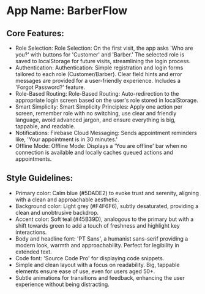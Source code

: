 # **App Name**: BarberFlow

## Core Features:

- Role Selection: Role Selection: On the first visit, the app asks 'Who are you?' with buttons for 'Customer' and 'Barber.' The selected role is saved to localStorage for future visits, streamlining the login process.
- Authentication: Authentication: Simple registration and login forms tailored to each role (Customer/Barber). Clear field hints and error messages are provided for a user-friendly experience. Includes a 'Forgot Password?' feature.
- Role-Based Routing: Role-Based Routing: Auto-redirection to the appropriate login screen based on the user's role stored in localStorage.
- Smart Simplicity: Smart Simplicity Principles: Apply one action per screen, remember role with no switching, use clear and friendly language, avoid advanced jargon, and ensure everything is big, tappable, and readable.
- Notifications: Firebase Cloud Messaging: Sends appointment reminders like, 'Your appointment is in 30 minutes.'
- Offline Mode: Offline Mode: Displays a 'You are offline' bar when no connection is available and locally caches queued actions and appointments.

## Style Guidelines:

- Primary color: Calm blue (#5DADE2) to evoke trust and serenity, aligning with a clean and approachable aesthetic.
- Background color: Light grey (#F4F6F6), subtly desaturated, providing a clean and unobtrusive backdrop.
- Accent color: Soft teal (#45B39D), analogous to the primary but with a shift towards green to add a touch of freshness and highlight key interactions.
- Body and headline font: 'PT Sans', a humanist sans-serif providing a modern look, warmth and approachability. Perfect for legibility in extended text.
- Code font: 'Source Code Pro' for displaying code snippets.
- Simple and clean layout with a focus on readability. Big, tappable elements ensure ease of use, even for users aged 50+.
- Subtle animations for transitions and feedback, enhancing the user experience without being distracting.
